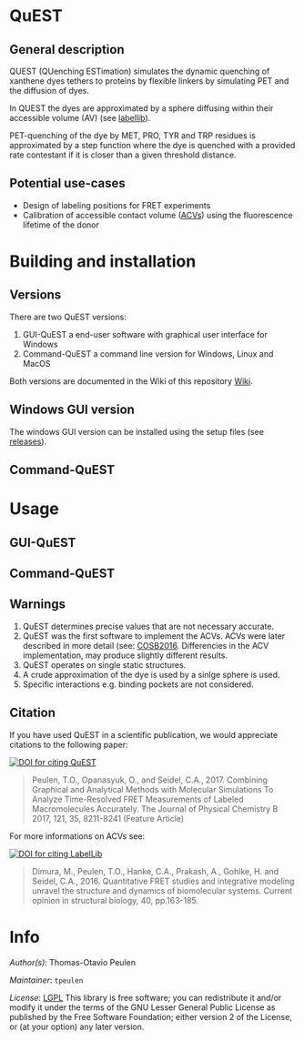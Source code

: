 # QuEST

## General description

QUEST (QUenching ESTimation) simulates the dynamic quenching of xanthene dyes tethers to proteins by flexible linkers by simulating PET and the diffusion of dyes. 

In QUEST the dyes are approximated by a sphere diffusing within their accessible volume (AV) (see [labellib](https://github.com/Fluorescence-Tools/LabelLib)). 

PET-quenching of the dye by MET, PRO, TYR and TRP residues is approximated by a step function where the dye is quenched with a provided rate contestant if it is closer than a given threshold distance.

## Potential use-cases

* Design of labeling positions for FRET experiments
* Calibration of accessible contact volume ([ACVs](https://doi.org/10.1016/j.sbi.2016.11.012)) using the fluorescence lifetime of the donor

# Building and installation

## Versions

There are two QuEST versions:
  1. GUI-QuEST a end-user software with graphical user interface for Windows 
  2. Command-QuEST a command line version for Windows, Linux and MacOS

Both versions are documented in the Wiki of this repository [Wiki](https://github.com/Fluorescence-Tools/quest/wiki).

## Windows GUI version

The windows GUI version can be installed using the setup files (see [releases](https://github.com/Fluorescence-Tools/quest/releases)).

## Command-QuEST

# Usage

## GUI-QuEST

## Command-QuEST

## Warnings
  1. QuEST determines precise values that are not necessary accurate.
  2. QuEST was the first software to implement the ACVs. ACVs were later described in more detail (see: [COSB2016](https://doi.org/10.1016/j.sbi.2016.11.012). Differencies in the ACV implementation, may produce slightly different results.
  3. QuEST operates on single static structures.
  4. A crude approximation of the dye is used by a sinlge sphere is used.
  5. Specific interactions e.g. binding pockets are not considered.

## Citation
If you have used QuEST in a scientific publication, we would appreciate citations to the following paper: 

[![DOI for citing QuEST](https://img.shields.io/badge/https://doi.org/10.1021/acs.jpcb.7b03441-blue.svg)](https://pubs.acs.org/doi/abs/10.1021/acs.jpcb.7b03441)
> Peulen, T.O., Opanasyuk, O., and Seidel, C.A., 2017. Combining Graphical and Analytical Methods with Molecular Simulations To Analyze Time-Resolved FRET Measurements of Labeled Macromolecules Accurately. The Journal of Physical Chemistry B  2017, 121, 35, 8211-8241 (Feature Article)


For more informations on ACVs see:

[![DOI for citing LabelLib](https://img.shields.io/badge/DOI-10.1016%2Fj.sbi.2016.11.012-blue.svg)](https://doi.org/10.1016/j.sbi.2016.11.012)
> Dimura, M., Peulen, T.O., Hanke, C.A., Prakash, A., Gohlke, H. and Seidel, C.A., 2016. Quantitative FRET studies and integrative modeling unravel the structure and dynamics of biomolecular systems. Current opinion in structural biology, 40, pp.163-185.


# Info

_Author(s)_: Thomas-Otavio Peulen

_Maintainer_: `tpeulen`

_License_: [LGPL](https://www.gnu.org/licenses/old-licenses/lgpl-2.1.html)
This library is free software; you can redistribute it and/or
modify it under the terms of the GNU Lesser General Public
License as published by the Free Software Foundation; either
version 2 of the License, or (at your option) any later version.
